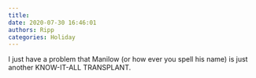 ```yaml
---
title: 
date: 2020-07-30 16:46:01
authors: Ripp
categories: Holiday
---
```


 I just have a problem that Manilow (or how ever you spell his name) is just another KNOW-IT-ALL TRANSPLANT.